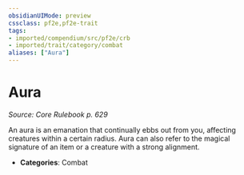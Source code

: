 ```yaml
---
obsidianUIMode: preview
cssclass: pf2e,pf2e-trait
tags:
- imported/compendium/src/pf2e/crb
- imported/trait/category/combat
aliases: ["Aura"]
---
```

# Aura  
*Source: Core Rulebook p. 629*  

An aura is an emanation that continually ebbs out from you, affecting creatures within a certain radius. Aura can also refer to the magical signature of an item or a creature with a strong alignment.

- **Categories**: Combat